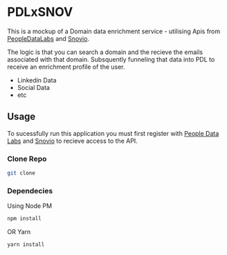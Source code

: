 
# PDLxSNOV

This is a mockup of a Domain data enrichment service - utilising Apis from [PeopleDataLabs](https://www.peopledatalabs.com) and [Snovio](https://snov.io). 

The logic is that you can search a domain and the recieve the emails associated with that domain. Subsquently funneling that data into PDL to receive an enrichment profile of the user. 

* Linkedin Data
* Social Data
* etc


## Usage

To sucessfully run this application you must first register with [People Data Labs](https://www.peopledatalabs.com) and [Snovio](https://snov.io) to recieve access to the API.


### Clone Repo

```bash
git clone 
```

### Dependecies

Using Node PM
```bash
npm install
``` 
OR Yarn

```bash
yarn install
```